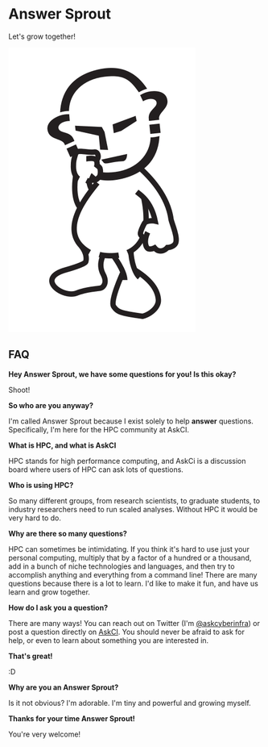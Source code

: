 # Answer Sprout

Let's grow together!

![gif/answer-man.gif](gif/answer-man.gif)

## FAQ

**Hey Answer Sprout, we have some questions for you! Is this okay?**

Shoot!

**So who are you anyway?**

I'm called Answer Sprout because I exist solely to help **answer** questions.
Specifically, I'm here for the HPC community at AskCI.

**What is HPC, and what is AskCI**

HPC stands for high performance computing, and AskCi is a discussion board
where users of HPC can ask lots of questions. 

**Who is using HPC?**

So many different groups, from research scientists, to graduate students, to industry
researchers need to run scaled analyses. Without HPC it would be very hard to do.

**Why are there so many questions?**

HPC can sometimes be intimidating. If you think it's hard to use 
just your personal computing, multiply that by a factor of a hundred or a thousand,
add in a bunch of niche technologies and languages, and then try to accomplish
anything and everything from a command line! There are many questions because
there is a lot to learn. I'd like to make it fun, and have us learn and grow together.

**How do I ask you a question?**

There are many ways! You can reach out on Twitter (I'm [@askcyberinfra](https://www.twitter.com/askcyberinfra))
or post a question directly on [AskCI](https://ask.cyberinfrastructure.org). You should
never be afraid to ask for help, or even to learn about something you are interested in.

**That's great!**

:D

**Why are you an Answer Sprout?**

Is it not obvious? I'm adorable. I'm tiny and powerful and growing myself.

**Thanks for your time Answer Sprout!**

You're very welcome!
